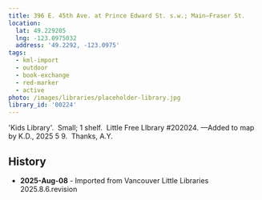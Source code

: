```yaml
---
title: 396 E. 45th Ave. at Prince Edward St. s.w.; Main—Fraser St.
location:
  lat: 49.229205
  lng: -123.0975032
  address: '49.2292, -123.0975'
tags:
  - kml-import
  - outdoor
  - book-exchange
  - red-marker
  - active
photo: /images/libraries/placeholder-library.jpg
library_id: '00224'
---
```

'Kids Library'.  Small; 1 shelf.  
Little Free LIbrary #202024.
—Added to map by K.D., 2025 5 9.  Thanks, A.Y.

## History
- **2025-Aug-08** - Imported from Vancouver Little Libraries 2025.8.6.revision
